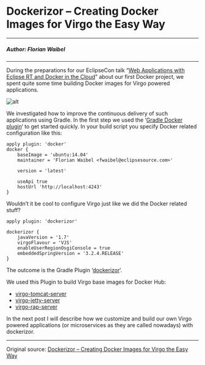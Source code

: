 # Dockerizor – Creating Docker Images for Virgo the Easy Way

---

##### Author: Florian Waibel

---

During the preparations for our EclipseCon talk “[Web Applications with Eclipse RT and Docker in the Cloud](https://www.eclipsecon.org/europe2014/node/918)” about our first Docker project, we spent quite some time building Docker images for Virgo powered applications.


![alt](http://resource.docker.cn/cloud-flask.png)


We investigated how to improve the continuous delivery of such applications using Gradle.
In the first step we used the ‘[Gradle Docker plugin](https://github.com/Transmode/gradle-docker)‘ to get started quickly.
In your build script you specify Docker related configuration like this:

```
apply plugin: 'docker'
docker {
    baseImage = 'ubuntu:14.04'
    maintainer = 'Florian Waibel <fwaibel@eclipsesource.com>'

    version = 'latest'

    useApi true
    hostUrl 'http://localhost:4243'
}
```

Wouldn’t it be cool to configure Virgo just like we did the Docker related stuff?

```
apply plugin: 'dockerizor'

dockerizor {
    javaVersion = '1.7'
    virgoFlavour = 'VJS'
    enableUserRegionOsgiConsole = true
    embeddedSpringVersion = '3.2.4.RELEASE'
}
```

The outcome is the Gradle Plugin ‘[dockerizor](https://github.com/eclipsesource/dockerizor)‘.

We used this Plugin to build Virgo base images for Docker Hub:
- [virgo-tomcat-server](https://registry.hub.docker.com/u/eclipsesource/virgo-tomcat-server/)
- [virgo-jetty-server](https://registry.hub.docker.com/u/eclipsesource/virgo-jetty-server/)
- [virgo-rap-server](https://registry.hub.docker.com/u/eclipsesource/virgo-rap-server/)

In the next post I will describe how we customize and build our own Virgo powered applications (or microservices as they are called nowadays) with dockerizor.

---

Original source: [Dockerizor – Creating Docker Images for Virgo the Easy Way](http://eclipsesource.com/blogs/2014/10/09/dockerizor-creating-docker-images-for-virgo-the-easy-way/)